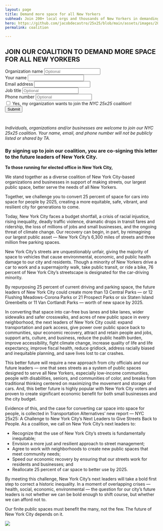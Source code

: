```yaml
---
layout: page
title: Demand more space for all New Yorkers
subhead: Join 200+ local orgs and thousands of New Yorkers in demanding more space for all of us.
hero: https://github.com/jacobdecastro/25x25/blob/main/assets/images/20210908TransAltStreets-81_EDITED.jpg?raw=true
permalink: coalition

---
```


## JOIN OUR COALITION TO DEMAND MORE SPACE FOR ALL NEW YORKERS

<form style="padding-bottom: 2em" action="https://hooks.zapier.com/hooks/catch/372105/opnetk3/" method="post" enctype="multipart/form-data">
	<div class="mb-3">
	  <label for="formGroupExampleInput" class="form-label">Organization name</label>
	  <input type="text" class="form-control" name="organization-name" id="organization-name" placeholder="Optional">
	</div>
	<div class="mb-3">
	  <label for="formGroupExampleInput" class="form-label">Your name</label>
	  <input type="text" class="form-control" name="your-name" required id="your-name" placeholder="">
	</div>
  <div class="mb-3">
    <label for="exampleInputEmail1" class="form-label">Email address</label>
    <input type="email" class="form-control" name="email" id="email" required aria-describedby="emailHelp">
  </div>
  <div class="mb-3">
	  <label for="formGroupExampleInput" class="form-label">Job title</label>
	  <input type="text" class="form-control" name="job-title" id="job-title" placeholder="Optional">
	</div>
	<div class="mb-3">
	  <label for="formGroupExampleInput" class="form-label">Phone number</label>
	  <input type="tel" class="form-control" name="phone-number" id="phone-number" placeholder="Optional">
	</div>
  <div class="mb-3 form-check">
    <input type="checkbox" class="form-check-input" id="exampleCheck1">
    <label class="form-check-label" name="Yes-for-exampleCheck1" required>Yes, my organization wants to join the <em>NYC 25x25</em> coalition!</label>
  </div>
  <button type="submit" class="btn btn-primary btn-lg" id="submityes">Submit</button>
</form>

_Individuals, organizations and/or businesses are welcome to join our NYC 25x25 coalition. Your name, email, and phone number will not be publicly listed or shared by TA._

### By signing up to join our coalition, you are co-signing this letter to the future leaders of New York City.

**To those running for elected office in New York City,**

We stand together as a diverse coalition of New York City-based organizations and businesses in support of making streets, our largest public space, better serve the needs of all New Yorkers. 

Together, we challenge you to convert 25 percent of space for cars into space for people by 2025, creating a more equitable, safe, vibrant, and resilient city for generations to come. 

Today, New York City faces a budget shortfall, a crisis of racial injustice, rising inequality, deadly traffic violence, dramatic drops in transit fares and ridership, the loss of millions of jobs and small businesses, and the ongoing threat of climate change. Our recovery can begin, in part, by reimagining our largest public asset — New York City’s 6,300 miles of streets and three million free parking spaces. 

New York City’s streets are unquestionably unfair, giving the majority of space to vehicles that cause environmental, economic, and public health damage to our city and residents. Though a minority of New Yorkers drive a car to work and a supermajority walk, take public transit, or ride a bike, 76 percent of New York City’s streetscape is designated for the car-driving minority. 

By repurposing 25 percent of current driving and parking space, the future leaders of New York City could create more than 13 Central Parks — or 12 Flushing Meadows-Corona Parks or 21 Prospect Parks or six Staten Island Greenbelts or 11 Van Cortlandt Parks — worth of new space by 2025.

In converting that space into car-free bus lanes and bike lanes, wider sidewalks and safer crosswalks, and acres of new public space in every neighborhood, the next leaders of New York City could: expand transportation and park access, give power over public space back to communities, spur economic recovery, attract and retain people and jobs, support arts, culture, and business, reduce the public health burden, improve accessibility, fight climate change, increase quality of life and life expectancy, improve fiscal health, reduce gridlock, address racially biased and inequitable planning, and save lives lost to car crashes.

This better future will require a new approach from city officials and our future leaders — one that sees streets as a system of public spaces designed to serve all New Yorkers, especially low-income communities, people with disabilities, seniors, and communities of color, and breaks from traditional thinking centered on maximizing the movement and storage of cars. And, this better future is highly popular with New York City voters and proven to create significant economic benefit for both small businesses and the city budget. 

Evidence of this, and the case for converting car space into space for people, is collected in Transportation Alternatives’ new report — NYC 25x25: A Challenge to New York City’s Next Leaders to Give Streets Back to People. As a coalition, we call on New York City’s next leaders to:

- Recognize that the use of New York City’s streets is fundamentally inequitable;
- Envision a more just and resilient approach to street management;
- Agree to work with neighborhoods to create new public spaces that meet community needs; 
- Speed our economic recovery by ensuring that our streets work for residents and businesses; and 
- Reallocate 25 percent of car space to better use by 2025.

By meeting this challenge, New York City’s next leaders will take a bold first step to correct a historic inequality. In a moment of overlapping crises — health, social, economic, environmental — the question for our city’s future leaders is not whether we can be bold enough to shift course, but whether we can afford not to.
 
Our finite public spaces must benefit the many, not the few. The future of New York City depends on it.

<img src="https://github.com/jacobdecastro/25x25/blob/main/assets/images/25x25%20coalition%20bg%20white.png?raw=true" class="card">

